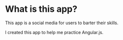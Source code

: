 # What is this app?

This app is a social media for users to barter their skills.

I created this app to help me practice Angular.js.